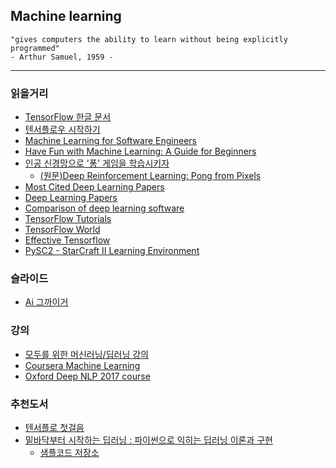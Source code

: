 ## Machine learning
```
"gives computers the ability to learn without being explicitly programmed"
- Arthur Samuel, 1959 -
```
-----------------
### 읽을거리
  - [TensorFlow 한글 문서](https://www.gitbook.com/book/tensorflowkorea/tensorflow-kr/details)
  - [텐서플로우 시작하기](https://gist.github.com/haje01/202ac276bace4b25dd3f)
  - [Machine Learning for Software Engineers](https://github.com/ZuzooVn/machine-learning-for-software-engineers)
  - [Have Fun with Machine Learning: A Guide for Beginners](https://github.com/humphd/have-fun-with-machine-learning)
  - [인공 신경망으로 '퐁' 게임을 학습시키자](http://keunwoochoi.blogspot.kr/2016/06/andrej-karpathy.html)
    - [(원문)Deep Reinforcement Learning: Pong from Pixels](http://karpathy.github.io/2016/05/31/rl/)
  - [Most Cited Deep Learning Papers](https://github.com/terryum/awesome-deep-learning-papers)
  - [Deep Learning Papers](https://github.com/sbrugman/deep-learning-papers)
  - [Comparison of deep learning software](https://en.wikipedia.org/wiki/Comparison_of_deep_learning_software)
  - [TensorFlow Tutorials](https://github.com/golbin/TensorFlow-Tutorials)
  - [TensorFlow World](https://github.com/astorfi/TensorFlow-World)
  - [Effective Tensorflow](https://github.com/vahidk/EffectiveTensorflow)
  - [PySC2 - StarCraft II Learning Environment](https://github.com/deepmind/pysc2)
   
### 슬라이드
  - [Ai 그까이거](http://www.slideshare.net/dhrim/ai-70388526)

### 강의
  - [모두를 위한 머신러닝/딥러닝 강의](https://hunkim.github.io/ml/)
  - [Coursera Machine Learning](https://www.coursera.org/learn/machine-learning)
  - [Oxford Deep NLP 2017 course](https://github.com/oxford-cs-deepnlp-2017/lectures)

### 추천도서
  - [텐서플로 첫걸음](http://book.naver.com/bookdb/book_detail.nhn?bid=10961940)
  - [밑바닥부터 시작하는 딥러닝 : 파이썬으로 익히는 딥러닝 이론과 구현](http://book.naver.com/bookdb/book_detail.nhn?bid=11492334)
    - [샘플코드 저장소](https://github.com/WegraLee/deep-learning-from-scratch)
